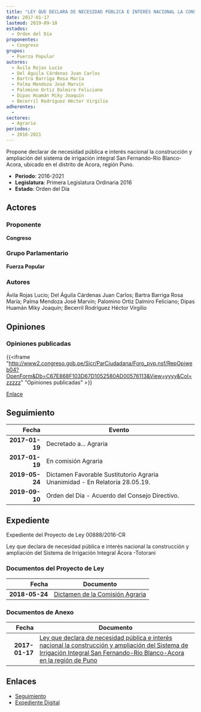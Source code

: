 ```yaml
---
title: "LEY QUE DECLARA DE NECESIDAD PÚBLICA E INTERÉS NACIONAL LA CONSTRUCCIÓN Y AMPLIACIÓN DEL SISTEMA DE IRRIGACIÓN INTEGRAL SAN FERNANDO-RIO BLANCO ACORA EN LA REGIÓN PUNO"
date: 2017-01-17
lastmod: 2019-09-10
estados: 
  - Orden del Día
proponentes: 
  - Congreso
grupos: 
  - Fuerza Popular
autores: 
  - Ávila Rojas Lucio
  - Del Águila Cárdenas Juan Carlos
  - Bartra Barriga Rosa María
  - Palma Mendoza José Marvín
  - Palomino Ortiz Dalmiro Feliciano
  - Dipas Huamán Miky Joaquín
  - Becerril Rodríguez Héctor Virgilio
adherentes: 
  - 
sectores: 
  - Agraria
periodos: 
  - 2016-2021
---
```


Propone declarar de necesidad pública e interés nacional la construcción y ampliación del sistema de irrigación integral San Fernando-Río Blanco-Acora, ubicado en el distrito de Acora, región Puno.

- **Periodo**: 2016-2021
- **Legislatura**: Primera Legislatura Ordinaria 2016
- **Estado**: Orden del Día

## Actores

### Proponente

**Congreso**

### Grupo Parlamentario

**Fuerza Popular**

### Autores

Ávila Rojas Lucio; Del Águila Cárdenas Juan Carlos; Bartra Barriga Rosa María; Palma Mendoza José Marvín; Palomino Ortiz Dalmiro Feliciano; Dipas Huamán Miky Joaquín; Becerril Rodríguez Héctor Virgilio


## Opiniones

### Opiniones publicadas

{{<iframe "http://www2.congreso.gob.pe/Sicr/ParCiudadana/Foro_pvp.nsf/RepOpiweb04?OpenForm&Db=C67E868F103D67D1052580AD00576113&View=yyyy&Col=zzzzz" "Opiniones publicadas" >}}

[Enlace](http://www2.congreso.gob.pe/Sicr/ParCiudadana/Foro_pvp.nsf/RepOpiweb04?OpenForm&Db=C67E868F103D67D1052580AD00576113&View=yyyy&Col=zzzzz)

## Seguimiento

| Fecha | Evento |
|------:|--------|
| **2017-01-19** | Decretado a... Agraria|
| **2017-01-19** | En comisión Agraria|
| **2019-05-24** | Dictamen Favorable Sustitutorio Agraria Unanimidad - En Relatoría 28.05.19.|
| **2019-09-10** | Orden del Día - Acuerdo del Consejo Directivo.|


## Expediente

Expediente del Proyecto de Ley 00888/2016-CR

Ley que declara de necesidad pública e interés nacional la construcción y ampliación del Sistema de Irrigación Integral Ácora -Totorani


### Documentos del Proyecto de Ley

| Fecha | Documento |
|------:|--------|
| **2018-05-24** | [Dictamen de la Comisión Agraria](http://www.leyes.congreso.gob.pe/Documentos/2016_2021/Dictamenes/Proyectos_de_Ley/00888DC01MAY20190524.pdf) |

### Documentos de Anexo

| Fecha | Documento |
|------:|--------|
| **2017-01-17** | [Ley que declara de necesidad pública e interés nacional la construcción y ampliación del Sistema de Irrigación Integral San Fernando-Río Blanco-Acora en la región de Puno](http://www.leyes.congreso.gob.pe/Documentos/2016_2021/Proyectos_de_Ley_y_de_Resoluciones_Legislativas/PL0088820170117.pdf) |

## Enlaces 

- [Seguimiento](http://www2.congreso.gob.pehttp://www2.congreso.gob.pe/Sicr/TraDocEstProc/CLProLey2016.nsf/f7fff46988ca05b1052578e100829cc7/fb14bd4d9ddcb799052580ab0074f00a?OpenDocument)
- [Expediente Digital](http://www2.congreso.gob.pehttp://www2.congreso.gob.pe/Sicr/TraDocEstProc/CLProLey2016.nsf/f7fff46988ca05b1052578e100829cc7/fb14bd4d9ddcb799052580ab0074f00a?OpenDocument&Click=05257FB7005EB655.eb71d0cf91d8294e05256cdf006b5706/$Body/0.1C6C)
